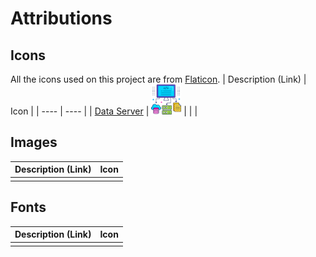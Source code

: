 # Attributions

<!-- |  |  |  This is a section  -->

## Icons
All the icons used on this project are from [Flaticon](https://www.flaticon.com/).
| Description (Link) | Icon |
| ---- | ---- |
| [Data Server](https://www.flaticon.com/free-icon/data-server_7067790?term=network&page=1&position=65&origin=search&related_id=7067790) | <img src="./icons/data-server.png" width="48">
|  |  |

## Images
| Description (Link) | Icon |
| ---- | ---- |
|  |  |

## Fonts
| Description (Link) | Icon |
| ---- | ---- |
|  |  |
